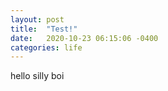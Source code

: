 ```yaml
---
layout: post
title:  "Test!"
date:   2020-10-23 06:15:06 -0400
categories: life
---
```

hello silly boi